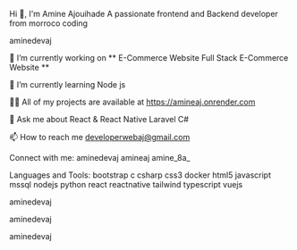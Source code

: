 Hi 👋, I'm Amine Ajouihade
A passionate frontend and Backend developer from morroco
coding

aminedevaj

🔭 I’m currently working on ** E-Commerce Website Full Stack E-Commerce Website **

🌱 I’m currently learning Node js

👨‍💻 All of my projects are available at https://amineaj.onrender.com

💬 Ask me about React & React Native Laravel C#

📫 How to reach me developerwebaj@gmail.com

Connect with me:
aminedevaj amineaj amine_8a_

Languages and Tools:
bootstrap c csharp css3 docker html5 javascript mssql nodejs python react reactnative tailwind typescript vuejs

aminedevaj

 aminedevaj

aminedevaj

